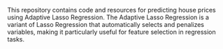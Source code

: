 This repository contains code and resources for predicting house prices using Adaptive Lasso Regression. The Adaptive Lasso Regression is a variant of Lasso Regression that automatically selects and penalizes variables, making it particularly useful for feature selection in regression tasks.
